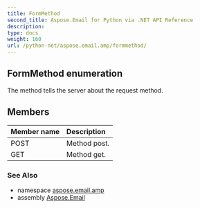 ```yaml
---
title: FormMethod
second_title: Aspose.Email for Python via .NET API Reference
description: 
type: docs
weight: 160
url: /python-net/aspose.email.amp/formmethod/
---
```


## FormMethod enumeration

The method tells the server about the request method.

## Members
| Member name | Description |
| :- | :- |
|POST|Method post.|
|GET|Method get.|

### See Also

* namespace [aspose.email.amp](/python-net/aspose.email.amp/)
* assembly [Aspose.Email](/python-net/)

